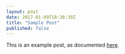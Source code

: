 ```yaml
---
layout: post
date: 2017-01-09T18:38:39Z
title: "Sample Post"
published: false
---
```


This is an example post, as documented [here](https://jekyllrb.com/docs/posts/).
